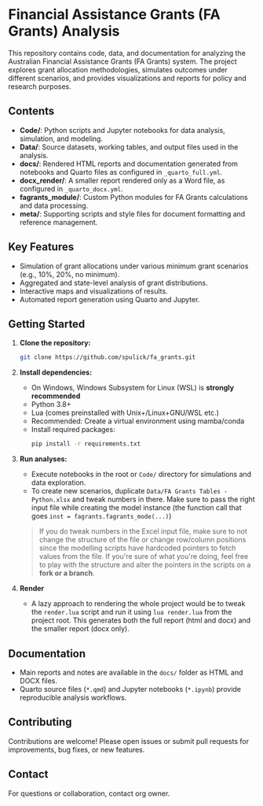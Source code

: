 # Financial Assistance Grants (FA Grants) Analysis

This repository contains code, data, and documentation for analyzing the Australian Financial Assistance Grants (FA Grants) system. The project explores grant allocation methodologies, simulates outcomes under different scenarios, and provides visualizations and reports for policy and research purposes.

## Contents
- **Code/**: Python scripts and Jupyter notebooks for data analysis, simulation, and modeling.
- **Data/**: Source datasets, working tables, and output files used in the analysis.
- **docs/**: Rendered HTML reports and documentation generated from notebooks and Quarto files as configured in `_quarto_full.yml`.
- **docx_render/**: A smaller report rendered only as a Word file, as configured in `_quarto_docx.yml`.
- **fagrants_module/**: Custom Python modules for FA Grants calculations and data processing.
- **meta/**: Supporting scripts and style files for document formatting and reference management.

## Key Features
- Simulation of grant allocations under various minimum grant scenarios (e.g., 10%, 20%, no minimum).
- Aggregated and state-level analysis of grant distributions.
- Interactive maps and visualizations of results.
- Automated report generation using Quarto and Jupyter.

## Getting Started
1. **Clone the repository:**
   ```bash
   git clone https://github.com/spulick/fa_grants.git
   ```
2. **Install dependencies:**
   - On Windows, Windows Subsystem for Linux (WSL) is **strongly recommended**
   - Python 3.8+
   - Lua (comes preinstalled with Unix+/Linux+GNU/WSL etc.)
   - Recommended: Create a virtual environment using mamba/conda
   - Install required packages:
     ```bash
     pip install -r requirements.txt
     ```
3. **Run analyses:**
   - Execute notebooks in the root or `Code/` directory for simulations and data exploration.
   - To create new scenarios, duplicate `Data/FA Grants Tables - Python.xlsx` and tweak numbers in there. Make sure to pass the right input file while creating the model instance (the function call that goes `inst = fagrants.fagrants_mode(...)`)
   > If you do tweak numbers in the Excel input file, make sure to not change the structure of the file or change row/column positions since the modelling scripts have hardcoded pointers to fetch values from the file.
   > If you're sure of what you're doing, feel free to play with the structure and alter the pointers in the scripts on a **fork or a branch**. 

4. **Render**
    - A lazy approach to rendering the whole project would be to tweak the `render.lua` script and run it using `lua render.lua` from the project root. This generates both the full report (html and docx) and the smaller report (docx only).

## Documentation
- Main reports and notes are available in the `docs/` folder as HTML and DOCX files.
- Quarto source files (`*.qmd`) and Jupyter notebooks (`*.ipynb`) provide reproducible analysis workflows.

## Contributing
Contributions are welcome! Please open issues or submit pull requests for improvements, bug fixes, or new features.

## Contact
For questions or collaboration, contact org owner.
